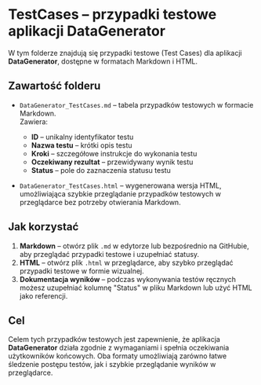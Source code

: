 # TestCases – przypadki testowe aplikacji DataGenerator

W tym folderze znajdują się przypadki testowe (Test Cases) dla aplikacji **DataGenerator**, dostępne w formatach Markdown i HTML.

## Zawartość folderu

- `DataGenerator_TestCases.md` – tabela przypadków testowych w formacie Markdown.  
  Zawiera:
  - **ID** – unikalny identyfikator testu  
  - **Nazwa testu** – krótki opis testu  
  - **Kroki** – szczegółowe instrukcje do wykonania testu  
  - **Oczekiwany rezultat** – przewidywany wynik testu  
  - **Status** – pole do zaznaczenia statusu testu  

- `DataGenerator_TestCases.html` – wygenerowana wersja HTML, umożliwiająca szybkie przeglądanie przypadków testowych w przeglądarce bez potrzeby otwierania Markdown.

## Jak korzystać

1. **Markdown** – otwórz plik `.md` w edytorze lub bezpośrednio na GitHubie, aby przeglądać przypadki testowe i uzupełniać statusy.  
2. **HTML** – otwórz plik `.html` w przeglądarce, aby szybko przeglądać przypadki testowe w formie wizualnej.  
3. **Dokumentacja wyników** – podczas wykonywania testów ręcznych możesz uzupełniać kolumnę "Status" w pliku Markdown lub użyć HTML jako referencji.

## Cel

Celem tych przypadków testowych jest zapewnienie, że aplikacja **DataGenerator** działa zgodnie z wymaganiami i spełnia oczekiwania użytkowników końcowych. Oba formaty umożliwiają zarówno łatwe śledzenie postępu testów, jak i szybkie przeglądanie wyników w przeglądarce.
